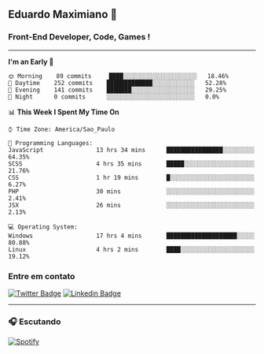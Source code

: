 ## Eduardo Maximiano 👋

### Front-End Developer, Code, Games !

---

<!--START_SECTION:waka-->
**I'm an Early 🐤** 

```text
🌞 Morning    89 commits     ████░░░░░░░░░░░░░░░░░░░░░   18.46% 
🌆 Daytime    252 commits    █████████████░░░░░░░░░░░░   52.28% 
🌃 Evening    141 commits    ███████░░░░░░░░░░░░░░░░░░   29.25% 
🌙 Night      0 commits      ░░░░░░░░░░░░░░░░░░░░░░░░░   0.0%

```


📊 **This Week I Spent My Time On** 

```text
⌚︎ Time Zone: America/Sao_Paulo

💬 Programming Languages: 
JavaScript               13 hrs 34 mins      ████████████████░░░░░░░░░   64.35% 
SCSS                     4 hrs 35 mins       █████░░░░░░░░░░░░░░░░░░░░   21.76% 
CSS                      1 hr 19 mins        █░░░░░░░░░░░░░░░░░░░░░░░░   6.27% 
PHP                      30 mins             ░░░░░░░░░░░░░░░░░░░░░░░░░   2.41% 
JSX                      26 mins             ░░░░░░░░░░░░░░░░░░░░░░░░░   2.13%

💻 Operating System: 
Windows                  17 hrs 4 mins       ████████████████████░░░░░   80.88% 
Linux                    4 hrs 2 mins        ████░░░░░░░░░░░░░░░░░░░░░   19.12%

```


<!--END_SECTION:waka-->

### Entre em contato

[![Twitter Badge](https://img.shields.io/badge/-@edmaxi-1ca0f1?style=flat-square&labelColor=1ca0f1&logo=twitter&logoColor=white&link=https://twitter.com/edmaxi)](https://twitter.com/edmaxi)
[![Linkedin Badge](https://img.shields.io/badge/-Eduardo_Maximiano-0077B5?style=flat-square&logo=Linkedin&logoColor=white&link=https://www.linkedin.com/in/maximiano-eduardo)](https://www.linkedin.com/in/maximiano-eduardo)

---

### 🎧 Escutando
[![Spotify](https://novatorem-sandy.vercel.app/api/spotify)](https://open.spotify.com/user/comgigo)
